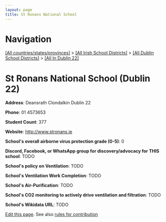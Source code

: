 ```yaml
---
layout: page
title: St Ronans National School
---
```

# Navigation

[[All countries/states/provinces]](../../../..) > [[All Irish School Districts]](../../..) > [[All Dublin School Districts]](../..) > [[All In Dublin 22]](..)

# St Ronans National School (Dublin 22)

**Address**: Deansrath Clondalkin Dublin 22

**Phone**: 01 4573653

**Student Count**: 377

**Website**: <http://www.stronans.ie>

**School's overall airborne virus protection grade (0-5)**: 0

**Discord, Facebook, or WhatsApp group for discovery/advocacy for THIS school**: TODO

**School's policy on Ventilation**: TODO

**School's Ventilation Work Completion**: TODO

**School's Air-Purification**: TODO

**School's CO2 monitoring to actively drive ventilation and filtration**: TODO

**School's Wikidata URL**: TODO


[Edit this page](https://github.com/ventilate-schools/Ireland/edit/main/./Dublin_22/St_Ronans_National_School.md). See also [rules for contribution](../../../contribution-rules/)